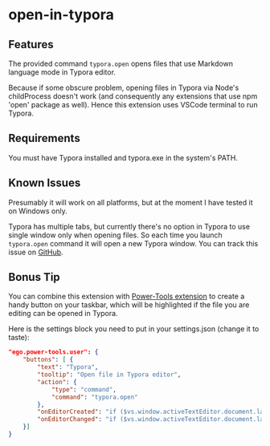 # open-in-typora

## Features

The provided command `typora.open` opens files that use Markdown language mode in Typora editor.

Because if some obscure problem, opening files in Typora via Node's childProcess doesn't work (and consequently any extensions that use npm 'open' package as well). Hence this extension uses VSCode terminal to run Typora.

## Requirements

You must have Typora installed and typora.exe in the system's PATH.

## Known Issues

Presumably it will work on all platforms, but at the moment I have tested it on Windows only.

Typora has multiple tabs, but currently there's no option in Typora to use single window only when opening files. So each time you launch `typora.open` command it will open a new Typora window.
You can track this issue on [GitHub](https://github.com/typora/typora-issues/issues/1000).

## Bonus Tip

You can combine this extension with [Power-Tools extension](https://marketplace.visualstudio.com/items?itemName=ego-digital.vscode-powertools) to create a handy button on your taskbar, which will be highlighted if the file you are editing can be opened in Typora.

Here is the settings block you need to put in your settings.json (change it to taste):

```json
"ego.power-tools.user": {
	"buttons": [ {
		"text": "Typora",
		"tooltip": "Open file in Typora editor",
		"action": {
			"type": "command",
			"command": "typora.open"
		},
		"onEditorCreated": "if ($vs.window.activeTextEditor.document.languageId === 'markdown') { $v['button'].enable(); $v['button'].color = ''; } else { $v['button'].disable(); $v['button'].color = 'grey';}",
		"onEditorChanged": "if ($vs.window.activeTextEditor.document.languageId === 'markdown') { $v['button'].enable(); $v['button'].color = ''; } else { $v['button'].disable(); $v['button'].color = 'grey';}"
	}]
}
```
